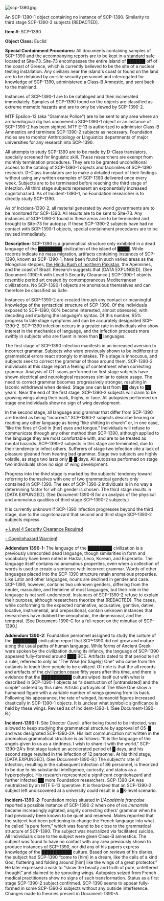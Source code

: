 ![scp-1390.jpg](http://scp-wiki.wdfiles.com/local--files/scp-1390/scp-1390.jpg)

An SCP-1390-1 object containing no instance of SCP-1390. Similarity to third stage SCP-1390-2 subjects \[REDACTED\].

**Item #:** SCP-1390

**Object Class:** Euclid

**Special Containment Procedures:** All documents containing samples of SCP-1390 and the accompanying reports are to be kept in a standard safe located at Site-73. Site-73 encompasses the entire island of ██████ off of the coast of Greece, which is currently believed to be the site of a nuclear testing installation. Any civilians near the island's coast or found on the land are to be detained by on-site security personnel and interrogated for knowledge of SCP-1390, administered a Class-B Amnestic, and sent back to the mainland.

Instances of SCP-1390-1 are to be cataloged and then incinerated immediately. Samples of SCP-1390 found on the objects are classified as extreme memetic hazards and are to only be viewed by SCP-1390-2.

MTF Epsilon-13 (aka "Grammar Police") are to be sent to any area where an archaeological dig has uncovered a SCP-1390-1 object or an instance of SCP-1390-2 has been sighted. MTF E-13 is authorized to administer Class-B Amnestics and terminate SCP-1390-2 subjects as necessary. Foundation moles are to monitor Anthropology or Linguistics departments of major universities for any research into SCP-1390.

All attempts to study SCP-1390 are to be made by D-Class translators, specially screened for linguistic skill. These researchers are exempt from monthly termination procedures. They are to be granted unconditional access to the catalog of SCP-1390-1 objects and facsimiles of SCP-1390 research. D-Class translators are to make a detailed report of their findings without using any written examples of SCP-1390 delivered once every week. Subjects are to be terminated before reaching the third stage of infection. All third stage subjects represent an exponentially increased cognitohazard. As of Incident-1390-1, no Foundation researcher is to directly study SCP-1390.

As of Incident-1390-2, all material generated by world governments are to be monitored for SCP-1390. All results are to be sent to Site-73. Any instances of SCP-1390-2 found in these areas are to be terminated and brought to Site-73 for autopsy. If these SCP-1390-2 subjects have had no contact with SCP-1390-1 objects, special containment procedures are to be revised immediately.

**Description:** SCP-1390 is a grammatical structure only exhibited in a dead language of the ████████ civilization of the island of ████. While records indicate no mass migration, artifacts containing instances of SCP-1390, known as SCP-1390-1, have been found in such varied areas as the Mongolian steppes, [the Hindu Kush of northern Pakistan](/scp-2518), the Apennines, and the coast of Brazil. Research suggests that \[DATA EXPUNGED\]. (See Document-1390-A with Level 5 Security Clearance.) SCP-1390-1 objects resemble period art created by contemporaneous Mediterranean civilizations. No SCP-1390-1 objects are anomalous themselves and can therefore be classified as Safe.

Instances of SCP-1390-2 are created through any contact or meaningful knowledge of the syntactical structure of SCP-1390. Of the individuals exposed to SCP-1390, 60% become interested, almost obsessed, with decoding and studying the language's syntax. Of this number, 95% progress to late stage symptoms and can be accurately designated SCP-1390-2. SCP-1390 infection occurs in a greater rate in individuals who show interest in the mechanics of language, and the infection proceeds more swiftly in subjects who are fluent in more than █ languages.

The first stage of SCP-1390 infection manifests in an increased aversion to incorrect grammar. Subjects who were previously shown to be indifferent to grammatical errors react strongly to mistakes. This stage is innocuous, and subjects seek to correct the grammar of those around them. SCP-1390-2 individuals at this stage report a feeling of contentment when correcting grammar. Analysis of CT-scans performed on first stage subjects have shown electrical and neurological responses similar to opiate usage. The need to correct grammar becomes progressively stronger, resulting in laconic withdrawal when denied. Stage one can last from ██ days to ██ years. Near the end of the first stage, SCP-1390-2 subjects will claim to be growing wings along their back, thighs, or face. All autopsies performed on stage one individuals show no sign of wing development.

In the second stage, all language and grammar that differ from SCP-1390 are treated as being “incorrect.” SCP-1390-2 subjects describe hearing or reading any other language as being “like shitting in church” or, in one case, “like the fires of God in \[her\] eyes and tongue.” Individuals will refuse to communicate through any other method than SCP-1390, although applied to the language they are most comfortable with, and are to be treated as mental hazards. SCP-1390-2 subjects in this stage are terminated, due to their tendency to infect others. Sufferers of stage two infection cite a lack of pleasure gleaned from hearing bad grammar. Stage two subjects are highly volatile, as stage two lasts only █-█ days. All autopsies performed on stage two individuals show no sign of wing development.

Progress into the third stage is marked by the subjects' tendency toward referring to themselves with one of two grammatical genders only contained in SCP-1390. The sex of SCP-1390-2 individuals is in no way a determining factor for which gender is chosen. The third stage results in \[DATA EXPUNGED\]. (See Document-1390-B for an analysis of the physical and anomalous qualities of third stage SCP-1390-2 subjects.)

It is currently unknown if SCP-1390 infection progresses beyond the third stage, due to the cognitohazard that second and third stage SCP-1390-2 subjects express.

[+ Level 4 Security Clearance Required](javascript:;)

[\- Cognitohazard Warning!](javascript:;)

**Addendum 1390-1:** The language of the ████████ civilization is a previously unrecorded dead language, though similarities in form and vocabulary have been noted in Hadza, Leco, Korean, and Esperanto. The language itself contains no anomalous properties, even when a collection of words is used to create a sentence with incorrect grammar. Words of other languages placed into the SCP-1390 structure retain anomalous properties. Like Latin and other languages, nouns are declined in gender and case. SCP-1390, however, contains two unknown genders, differing from the neuter, masculine, and feminine of most languages, but their role in the language is not well-understood. Instances of SCP-1390-2 refuse to explain their purpose, although researchers theorize that \[REDACTED\]. The cases, while conforming to the expected nominative, accusative, genitive, dative, locative, instrumental, and prepositional, contain unknown instances that researchers have dubbed the xenophobic, the dimensional, and the temporal. (See Document-1390-C for a full report on the minutiae of SCP-1390.)

**Addendum 1390-2:** Foundation personnel assigned to study the culture of the ████████ civilization report that SCP-1390 did not grow and mature along the usual paths of human language. While forms of Ancient Greek were spoken by the civilization during its infancy, the language of SCP-1390 appeared fully-formed around ███ BCE. Artifacts dated to that period tell of a ruler, referred to only as "The Wise (or Sagely) One" who came from the outlands to teach their people to be civilized. Of note is that the all records and artifacts of the civilization cease fifty years after this time, and there is evidence that the ██████████ culture wiped itself out with what is described in SCP-1390-1 objects as “a destruction of \[untranslated\] and the simple” ordered by this ruler. Artistic portrayals of The Wise One show a humanoid figure with a variable number of wings growing from its back. Following his appearance, the rate of winged, humanoid figures increased drastically in SCP-1390-1 objects. It is unclear what symbolic significance is held by these wings. Revised as of Incident-1390-1. (See Document-1390-B.)

**Incident-1390-1:** Site Director Cavoli, after being found to be infected, was allowed to keep studying the grammatical structure by approval of O5-█ and was designated SCP-1390-2A. His last communication not written in the anomalous grammatical structure is as follows: “It is the language of the angels given to us as a kindness. I wish to share it with the world.” SCP-1390-2A's first stage lasted an accelerated period of █ days, and his second stage resulted in the infection of 12 personnel. At his third stage, \[DATA EXPUNGED\]. (See Document-1390-B.) The subject's rate of infection, resulting in the subsequent infection of 86 personnel, is theorized to be due to his substantial intelligence, curiosity, and status as a hyperpolyglot. His research represented a significant cognitohazard and further infected ██ more Foundation researchers. SCP-1390-2A was neutralized by an MTF E-13 operative. It is theorized that an SCP-1390-2 subject left undiscovered at a university could result in a █K-level scenario.

**Incident-1390-2:** Foundation moles situated in _L'Académie française_ reported a possible instance of SCP-1390-2 when one of _les immortels_ became increasingly agitated, angrily correcting others' grammar when he had previously been known to be quiet and reserved. Moles reported that the subject had been petitioning to change the French language into what he called “a pure form,” which was found to be close to the grammatical structure of SCP-1390. The subject was neutralized via facilitated suicide. All individuals close to the subject were given Class-B amnestics. The subject was found to have no contact with any area previously shown to produce instances of SCP-1390, nor did any of his papers express knowledge of the ██████████ culture. Based on reviews of his diaries, the subject had SCP-1390 “come to \[him\] in a dream, like the calls of a kind God, fluttering and folding around \[him\] like the wings of a great protector.” He later expressed a wish to “show the beauty and truth of pure, unfettered thought” and claimed to be sprouting wings. Autopsies seized from French medical practitioners show no signs of such transformation. Status as a first stage SCP-1390-2 subject confirmed. SCP-1390 seems to appear fully-formed in some SCP-1390-2 subjects without any outside interference. Changes made to theories present in Document-1390-A.